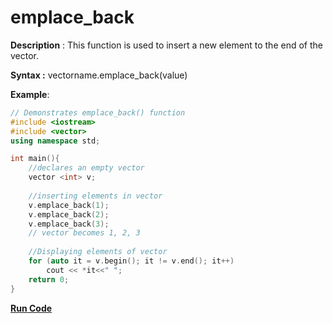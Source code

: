 # emplace_back

**Description** : This function is used to insert a new element to the end of the vector.

**Syntax :** vectorname.emplace_back(value)

**Example**:
```cpp
// Demonstrates emplace_back() function
#include <iostream>
#include <vector>
using namespace std;

int main(){
    //declares an empty vector
    vector <int> v;
    
    //inserting elements in vector
    v.emplace_back(1);
	v.emplace_back(2);
	v.emplace_back(3);
    // vector becomes 1, 2, 3
  
    //Displaying elements of vector
    for (auto it = v.begin(); it != v.end(); it++) 
        cout << *it<<" ";
    return 0;
}

```
**[Run Code](https://rextester.com/DGSUPH80388)**

